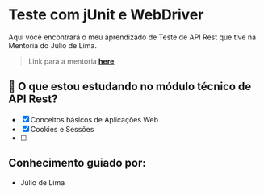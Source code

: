 # Teste com jUnit e WebDriver

Aqui você encontrará o meu aprendizado de Teste de API Rest que tive na Mentoria do Júlio de Lima.


> Link para a mentoria **[here](https://www.juliodelima.com.br/mentoria/)**


## 📌 O que estou estudando no módulo técnico de API Rest?
 
  - [x] Conceitos básicos de Aplicações Web 
  - [x] Cookies e Sessões
  - [ ] 
  
        

   ## Conhecimento guiado por: <a name="author"></a>

- Júlio de Lima
